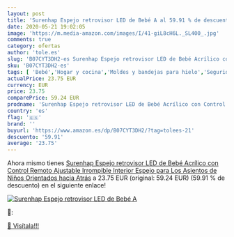 ```yaml
---
layout: post
title: 'Surenhap Espejo retrovisor LED de Bebé A al 59.91 % de descuento'
date: 2020-05-21 19:02:05
image: 'https://m.media-amazon.com/images/I/41-giL8cH6L._SL400_.jpg'
comments: true
category: ofertas
author: 'tole.es'
slug: 'B07CYT3DH2-es Surenhap Espejo retrovisor LED de Bebé Acrílico con...'
sku: 'B07CYT3DH2-es'
tags: [ 'Bebé','Hogar y cocina','Moldes y bandejas para hielo','Seguridad','Utensilios de bar','Utensilios de cocina','Vigilabebés','bebé', ]
actualPrice: 23.75 EUR
currency: EUR
price: 23.75
comparePrice: 59.24 EUR
prodname: 'Surenhap Espejo retrovisor LED de Bebé Acrílico con Control Remoto Ajustable Irrompible Interior Espejo  para Los Asientos de Niños Orientados hacia Atrás'
country: 'es'
flag: '🇪🇸'
brand: ''
buyurl: 'https://www.amazon.es/dp/B07CYT3DH2/?tag=tolees-21'
descuento: '59.91'
average: '23.75'
---
```


Ahora mismo tienes [Surenhap Espejo retrovisor LED de Bebé Acrílico con Control Remoto Ajustable Irrompible Interior Espejo  para Los Asientos de Niños Orientados hacia Atrás](https://www.amazon.es/dp/B07CYT3DH2/?tag=tolees-21) a 23.75 EUR (original: 59.24 EUR) (59.91 %  de descuento) en el siguiente enlace!

[![Surenhap Espejo retrovisor LED de Bebé A](https://m.media-amazon.com/images/I/41-giL8cH6L._SL400_.jpg)](https://www.amazon.es/dp/B07CYT3DH2/?tag=tolees-21)

🔎:


[🛒 Visítala!!!](https://www.amazon.es/dp/B07CYT3DH2/?tag=tolees-21)
